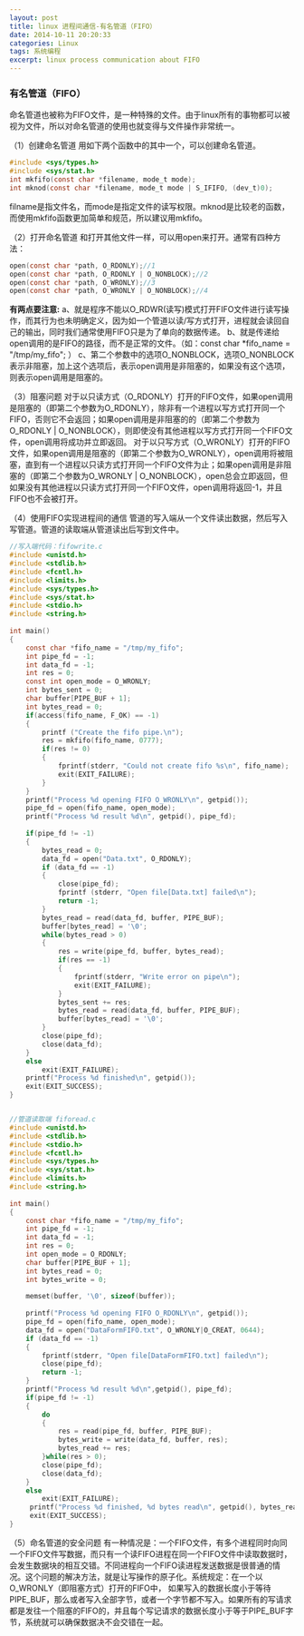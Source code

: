 ```yaml
---
layout: post
title: linux 进程间通信-有名管道（FIFO）
date: 2014-10-11 20:20:33
categories: Linux
tags: 系统编程
excerpt: linux process communication about FIFO
---
```


### 有名管道（FIFO）

命名管道也被称为FIFO文件，是一种特殊的文件。由于linux所有的事物都可以被视为文件，所以对命名管道的使用也就变得与文件操作非常统一。

（1）创建命名管道
 用如下两个函数中的其中一个，可以创建命名管道。

 ```c
#include <sys/types.h>
#include <sys/stat.h>
int mkfifo(const char *filename, mode_t mode);
int mknod(const char *filename, mode_t mode | S_IFIFO, (dev_t)0);
```

 filname是指文件名，而mode是指定文件的读写权限。mknod是比较老的函数，而使用mkfifo函数更加简单和规范，所以建议用mkfifo。

（2）打开命名管道
和打开其他文件一样，可以用open来打开。通常有四种方法：

```c
open(const char *path, O_RDONLY);//1
open(const char *path, O_RDONLY | O_NONBLOCK);//2
open(const char *path, O_WRONLY);//3
open(const char *path, O_WRONLY | O_NONBLOCK);//4
```

**有两点要注意:**
a、就是程序不能以O_RDWR(读写)模式打开FIFO文件进行读写操作，而其行为也未明确定义，因为如一个管道以读/写方式打开，进程就会读回自己的输出，同时我们通常使用FIFO只是为了单向的数据传递。
b、就是传递给open调用的是FIFO的路径，而不是正常的文件。（如：const char *fifo_name = "/tmp/my_fifo"; ）
c、第二个参数中的选项O_NONBLOCK，选项O_NONBLOCK表示非阻塞，加上这个选项后，表示open调用是非阻塞的，如果没有这个选项，则表示open调用是阻塞的。

（3）阻塞问题
对于以只读方式（O_RDONLY）打开的FIFO文件，如果open调用是阻塞的（即第二个参数为O_RDONLY），除非有一个进程以写方式打开同一个FIFO，否则它不会返回；如果open调用是非阻塞的的（即第二个参数为O_RDONLY | O_NONBLOCK），则即使没有其他进程以写方式打开同一个FIFO文件，open调用将成功并立即返回。
对于以只写方式（O_WRONLY）打开的FIFO文件，如果open调用是阻塞的（即第二个参数为O_WRONLY），open调用将被阻塞，直到有一个进程以只读方式打开同一个FIFO文件为止；如果open调用是非阻塞的（即第二个参数为O_WRONLY | O_NONBLOCK），open总会立即返回，但如果没有其他进程以只读方式打开同一个FIFO文件，open调用将返回-1，并且FIFO也不会被打开。

（4）使用FIFO实现进程间的通信
管道的写入端从一个文件读出数据，然后写入写管道。管道的读取端从管道读出后写到文件中。

```c
//写入端代码：fifowrite.c
#include <unistd.h>
#include <stdlib.h>
#include <fcntl.h>
#include <limits.h>
#include <sys/types.h>
#include <sys/stat.h>
#include <stdio.h>
#include <string.h>
 
int main()
{
    const char *fifo_name = "/tmp/my_fifo";
    int pipe_fd = -1;
    int data_fd = -1;
    int res = 0;
    const int open_mode = O_WRONLY;
    int bytes_sent = 0;
    char buffer[PIPE_BUF + 1];
    int bytes_read = 0;
    if(access(fifo_name, F_OK) == -1)
    {
        printf ("Create the fifo pipe.\n");
        res = mkfifo(fifo_name, 0777);
        if(res != 0)
        {
            fprintf(stderr, "Could not create fifo %s\n", fifo_name);
            exit(EXIT_FAILURE);
        }
    }
    printf("Process %d opening FIFO O_WRONLY\n", getpid());
    pipe_fd = open(fifo_name, open_mode);
    printf("Process %d result %d\n", getpid(), pipe_fd);
 
    if(pipe_fd != -1)
    {
        bytes_read = 0;
        data_fd = open("Data.txt", O_RDONLY);
        if (data_fd == -1)
        {
            close(pipe_fd);
            fprintf (stderr, "Open file[Data.txt] failed\n");
            return -1;
        }
        bytes_read = read(data_fd, buffer, PIPE_BUF);
        buffer[bytes_read] = '\0';
        while(bytes_read > 0)
        {
            res = write(pipe_fd, buffer, bytes_read);
            if(res == -1)
            {
                fprintf(stderr, "Write error on pipe\n");
                exit(EXIT_FAILURE);
            }
            bytes_sent += res;
            bytes_read = read(data_fd, buffer, PIPE_BUF);
            buffer[bytes_read] = '\0';
        }
        close(pipe_fd);
        close(data_fd);
    }
    else
        exit(EXIT_FAILURE);
    printf("Process %d finished\n", getpid());
    exit(EXIT_SUCCESS);
}


//管道读取端 fiforead.c
#include <unistd.h>
#include <stdlib.h>
#include <stdio.h>
#include <fcntl.h>
#include <sys/types.h>
#include <sys/stat.h>
#include <limits.h>
#include <string.h>
 
int main()
{
    const char *fifo_name = "/tmp/my_fifo";
    int pipe_fd = -1;
    int data_fd = -1;
    int res = 0;
    int open_mode = O_RDONLY;
    char buffer[PIPE_BUF + 1];
    int bytes_read = 0;
    int bytes_write = 0;
 
    memset(buffer, '\0', sizeof(buffer));
 
    printf("Process %d opening FIFO O_RDONLY\n", getpid());
    pipe_fd = open(fifo_name, open_mode);
    data_fd = open("DataFormFIFO.txt", O_WRONLY|O_CREAT, 0644);
    if (data_fd == -1)
    {
        fprintf(stderr, "Open file[DataFormFIFO.txt] failed\n");
        close(pipe_fd);
        return -1;
    }
    printf("Process %d result %d\n",getpid(), pipe_fd);
    if(pipe_fd != -1)
    {
        do
        {
            res = read(pipe_fd, buffer, PIPE_BUF);
            bytes_write = write(data_fd, buffer, res);
            bytes_read += res;
        }while(res > 0);
        close(pipe_fd);
        close(data_fd);
    }
    else
        exit(EXIT_FAILURE);
     printf("Process %d finished, %d bytes read\n", getpid(), bytes_read);
     exit(EXIT_SUCCESS);
}
```

（5）命名管道的安全问题 
有一种情况是：一个FIFO文件，有多个进程同时向同一个FIFO文件写数据，而只有一个读FIFO进程在同一个FIFO文件中读取数据时，会发生数据块的相互交错。不同进程向一个FIFO读进程发送数据是很普通的情况。这个问题的解决方法，就是让写操作的原子化。系统规定：在一个以O_WRONLY（即阻塞方式）打开的FIFO中， 如果写入的数据长度小于等待PIPE_BUF，那么或者写入全部字节，或者一个字节都不写入。如果所有的写请求都是发往一个阻塞的FIFO的，并且每个写记请求的数据长度小于等于PIPE_BUF字节，系统就可以确保数据决不会交错在一起。








